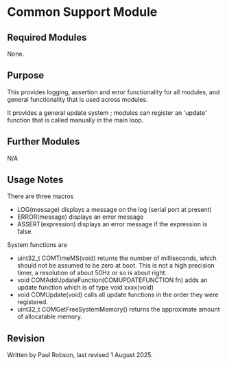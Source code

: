 # Common Support Module

## Required Modules 

None.

## Purpose

This provides logging, assertion and error functionality for all modules, and general functionality that is used across modules.

It provides a general update system ; modules can register an 'update' function that is called manually in the main loop.

## Further Modules

N/A

## Usage Notes

There are three macros

- LOG(message) displays a message on the log (serial port at present)
- ERROR(message) displays an error message
- ASSERT(expression) displays an error message if the expression is false.

System functions are 

- uint32_t COMTimeMS(void) returns the number of milliseconds, which should not be assumed to be zero at boot. This is not a high precision timer, a resolution of about 50Hz or so is about right.
- void COMAddUpdateFunction(COMUPDATEFUNCTION fn) adds an update function which is of type void xxxx(void)
- void COMUpdate(void) calls all update functions in the order they were registered.
- uint32_t COMGetFreeSystemMemory() returns the approximate amount of allocatable memory.


## Revision

Written by Paul Robson, last revised 1 August 2025.







